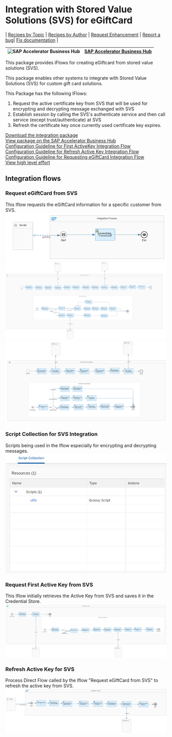 # Integration with Stored Value Solutions (SVS) for eGiftCard 

\| [Recipes by Topic](../../readme.md ) \| [Recipes by Author](../../author.md ) \| [Request Enhancement](https://github.com/SAP-samples/cloud-integration-flow/issues/new?assignees=&labels=Recipe%20Fix,enhancement&template=recipe-request.md&title=Improve%20Integration%20with%20Stored%20Value%20Solutions%20(SVS)%20for%20eGiftCard) \| [Report a bug](https://github.com/SAP-samples/cloud-integration-flow/issues/new?assignees=&labels=Recipe%20Fix,bug&template=bug_report.md&title=Issue%20with%20Integration%20with%20Stored%20Value%20Solutions%20(SVS)%20for%20eGiftCard)\| [Fix documentation](https://github.com/SAP-samples/cloud-integration-flow/issues/new?assignees=&labels=Recipe%20Fix,documentation&template=bug_report.md&title=Docu%20fix%20Integration%20with%20Stored%20Value%20Solutions%20(SVS)%20for%20eGiftCard) \| 

 ![SAP Accelerator Business Hub](https://github.com/SAPAPIBusinessHub.png?size=50 ) | [SAP Accelerator Business Hub](https://api.sap.com/allcommunity) | 
 ----|----| 

This package provides iFlows for creating eGiftcard from stored value solutions (SVS).

<p>This package enables other systems to integrate with Stored Value Solutions (SVS) for custom gift card solutions.</p>
<p>This Package has the following IFlows:&nbsp;</p>
<ol>
 <li>Request the active certificate key from SVS that will be used for encrypting and decrypting message exchanged with SVS</li>
 <li>Establish session by calling the SVS's authenticate service and then call service (except trust/authenticate) at SVS</li>
 <li>Refresh the certificate key once currently used certificate key expires.&nbsp;</li>
</ol>

[Download the integration package](IntegrationwithStoredValueSolutionsforeGiftCard.zip)\
[View package on the SAP Accelerator Business Hub](https://api.sap.com/package/IntegrationwithStoredValueSolutionsSVSforeGiftCard)\
[Configuration Guideline for First ActiveKey Integration Flow](ConfigurationGuidelineforFirstActiveKeyIflow.pdf)\
[Configuration Guideline for Refresh Active Key Integration Flow](ConfigurationGuidelineforRefreshActiveKeyIflow.pdf)\
[Configuration Guideline for Requesting eGiftCard Integration Flow](ConfigurationGuidelineforRequestingeGiftCardIflow.pdf)\
[View high level effort](effort.md)
## Integration flows
### Request eGiftCard from SVS 
This Iflow requests the eGiftCard information for a specific customer from SVS. \
 ![input-image](Request_eGiftCard_from_SVS_1.png)
 ![input-image](Request_eGiftCard_from_SVS_2.png)
 ![input-image](Request_eGiftCard_from_SVS_3.png)
### Script Collection for SVS Integration 
Scripts being used in the Iflow especially for encrypting and decrypting messages. \
 ![input-image](Script_Collection_for_SVS_Integration.png)
### Request First Active Key from SVS 
This Iflow initially retrieves the Active Key from SVS and saves it in the Credential Store. \
 ![input-image](Request_First_Active_Key_from_SVS.png)
### Refresh Active Key for SVS 
Process Direct Flow called by the Iflow "Request eGiftCard from SVS" to refresh the active key from SVS. \
 ![input-image](Refresh_Active_Key_for_SVS.png)